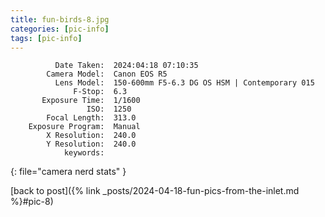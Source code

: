 ```yaml
---
title: fun-birds-8.jpg
categories: [pic-info]
tags: [pic-info]
---
```


```text
          Date Taken:  2024:04:18 07:10:35
        Camera Model:  Canon EOS R5
          Lens Model:  150-600mm F5-6.3 DG OS HSM | Contemporary 015
              F-Stop:  6.3
       Exposure Time:  1/1600
                 ISO:  1250
        Focal Length:  313.0
    Exposure Program:  Manual
        X Resolution:  240.0
        Y Resolution:  240.0
            keywords:  
```
{: file="camera nerd stats" }

[back to post]({% link _posts/2024-04-18-fun-pics-from-the-inlet.md %}#pic-8)